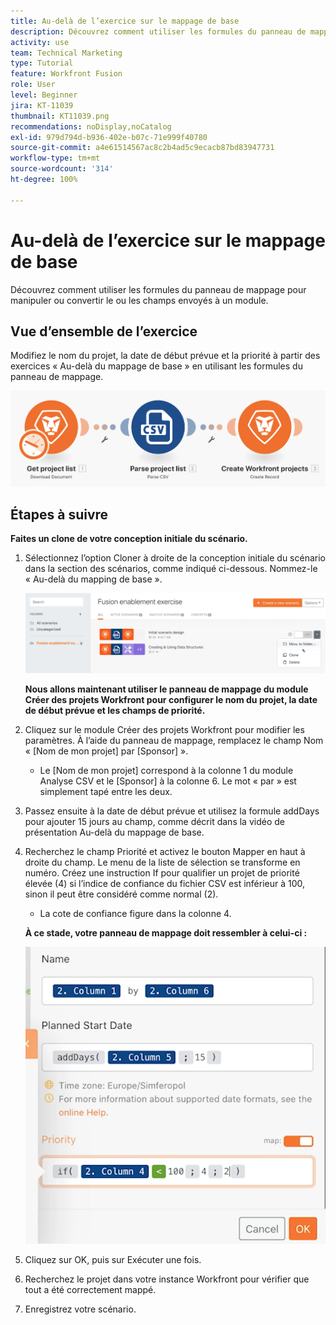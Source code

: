 ```yaml
---
title: Au-delà de l’exercice sur le mappage de base
description: Découvrez comment utiliser les formules du panneau de mappage pour manipuler ou convertir le ou les champs envoyés à un module.
activity: use
team: Technical Marketing
type: Tutorial
feature: Workfront Fusion
role: User
level: Beginner
jira: KT-11039
thumbnail: KT11039.png
recommendations: noDisplay,noCatalog
exl-id: 979d794d-b936-402e-b07c-71e999f40780
source-git-commit: a4e61514567ac8c2b4ad5c9ecacb87bd83947731
workflow-type: tm+mt
source-wordcount: '314'
ht-degree: 100%

---
```


# Au-delà de l’exercice sur le mappage de base

Découvrez comment utiliser les formules du panneau de mappage pour manipuler ou convertir le ou les champs envoyés à un module.

## Vue d’ensemble de l’exercice

Modifiez le nom du projet, la date de début prévue et la priorité à partir des exercices « Au-delà du mappage de base » en utilisant les formules du panneau de mappage.

![Image 1 - Au-delà du mappage de base.](../12-exercises/assets/beyond-basic-mapping-walkthrough-1.png)

## Étapes à suivre

**Faites un clone de votre conception initiale du scénario.**

1. Sélectionnez l’option Cloner à droite de la conception initiale du scénario dans la section des scénarios, comme indiqué ci-dessous. Nommez-le « Au-delà du mapping de base ».

   ![Image 2 - Au-delà du mappage de base](../12-exercises/assets/beyond-basic-mapping-walkthrough-2.png)

   **Nous allons maintenant utiliser le panneau de mappage du module Créer des projets Workfront pour configurer le nom du projet, la date de début prévue et les champs de priorité.**

1. Cliquez sur le module Créer des projets Workfront pour modifier les paramètres. À l’aide du panneau de mappage, remplacez le champ Nom « [Nom de mon projet] par [Sponsor] ».

   + Le [Nom de mon projet] correspond à la colonne 1 du module Analyse CSV et le [Sponsor] à la colonne 6. Le mot « par » est simplement tapé entre les deux.

1. Passez ensuite à la date de début prévue et utilisez la formule addDays pour ajouter 15 jours au champ, comme décrit dans la vidéo de présentation Au-delà du mappage de base.
1. Recherchez le champ Priorité et activez le bouton Mapper en haut à droite du champ. Le menu de la liste de sélection se transforme en numéro. Créez une instruction If pour qualifier un projet de priorité élevée (4) si l’indice de confiance du fichier CSV est inférieur à 100, sinon il peut être considéré comme normal (2).

   + La cote de confiance figure dans la colonne 4.

   **À ce stade, votre panneau de mappage doit ressembler à celui-ci :**

   ![Image 3 - Au-delà du mappage de base](../12-exercises/assets/beyond-basic-mapping-walkthrough-3.png)

1. Cliquez sur OK, puis sur Exécuter une fois.
1. Recherchez le projet dans votre instance Workfront pour vérifier que tout a été correctement mappé.
1. Enregistrez votre scénario.

